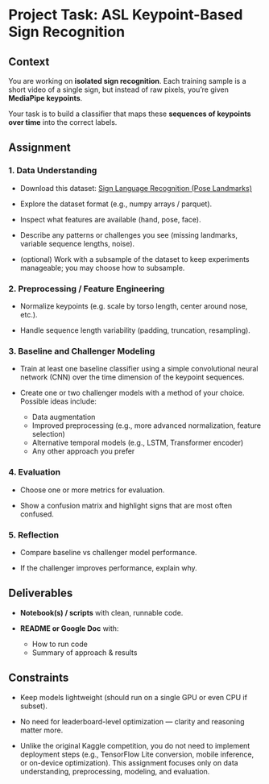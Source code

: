 # Project Task: ASL Keypoint-Based Sign Recognition

## Context

You are working on **isolated sign recognition**. Each training sample is a short video of a single sign, but instead of raw pixels, you’re given **MediaPipe keypoints**. 

Your task is to build a classifier that maps these **sequences of keypoints over time** into the correct labels.

## Assignment

### 1\. Data Understanding

* Download this dataset: [Sign Language Recognition (Pose Landmarks)](https://www.kaggle.com/competitions/asl-signs/data)

* Explore the dataset format (e.g., numpy arrays / parquet).

* Inspect what features are available (hand, pose, face).

* Describe any patterns or challenges you see (missing landmarks, variable sequence lengths, noise).

* (optional) Work with a subsample of the dataset to keep experiments manageable; you may choose how to subsample.

### 2\. Preprocessing / Feature Engineering

* Normalize keypoints (e.g. scale by torso length, center around nose, etc.).

* Handle sequence length variability (padding, truncation, resampling).

### 3\. Baseline and Challenger Modeling 

* Train at least one baseline classifier using a simple convolutional neural network (CNN) over the time dimension of the keypoint sequences.

* Create one or two challenger models with a method of your choice. Possible ideas include:

  * Data augmentation  
  * Improved preprocessing (e.g., more advanced normalization, feature selection)  
  * Alternative temporal models (e.g., LSTM, Transformer encoder)  
  * Any other approach you prefer

### 4\. Evaluation

* Choose one or more metrics for evaluation.

* Show a confusion matrix and highlight signs that are most often confused.

### 5\. Reflection

* Compare baseline vs challenger model performance.

* If the challenger improves performance, explain why.

## Deliverables

* **Notebook(s) / scripts** with clean, runnable code.

* **README or Google Doc** with:  
  * How to run code  
  * Summary of approach & results

## Constraints

* Keep models lightweight (should run on a single GPU or even CPU if subset).

* No need for leaderboard-level optimization — clarity and reasoning matter more.

* Unlike the original Kaggle competition, you do not need to implement deployment steps (e.g., TensorFlow Lite conversion, mobile inference, or on-device optimization). This assignment focuses only on data understanding, preprocessing, modeling, and evaluation.

